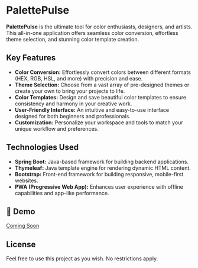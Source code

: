 # PalettePulse

**PalettePulse** is the ultimate tool for color enthusiasts, designers, and artists. This all-in-one application offers seamless color conversion, effortless theme selection, and stunning color template creation.

## Key Features

- **Color Conversion:** Effortlessly convert colors between different formats (HEX, RGB, HSL, and more) with precision and ease.
- **Theme Selection:** Choose from a vast array of pre-designed themes or create your own to bring your projects to life.
- **Color Templates:** Design and save beautiful color templates to ensure consistency and harmony in your creative work.
- **User-Friendly Interface:** An intuitive and easy-to-use interface designed for both beginners and professionals.
- **Customization:** Personalize your workspace and tools to match your unique workflow and preferences.

## Technologies Used

- **Spring Boot:** Java-based framework for building backend applications.
- **Thymeleaf:** Java template engine for rendering dynamic HTML content.
- **Bootstrap:** Front-end framework for building responsive, mobile-first websites.
- **PWA (Progressive Web App):** Enhances user experience with offline capabilities and app-like performance.

## 🚀 Demo

[Coming Soon](https://)

## License

Feel free to use this project as you wish. No restrictions apply.
